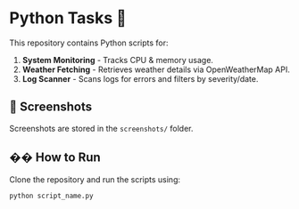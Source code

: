 # Python Tasks 🚀

This repository contains Python scripts for:
1. **System Monitoring** - Tracks CPU & memory usage.
2. **Weather Fetching** - Retrieves weather details via OpenWeatherMap API.
3. **Log Scanner** - Scans logs for errors and filters by severity/date.

## 📸 Screenshots
Screenshots are stored in the `screenshots/` folder.

## �� How to Run
Clone the repository and run the scripts using:
```bash
python script_name.py

